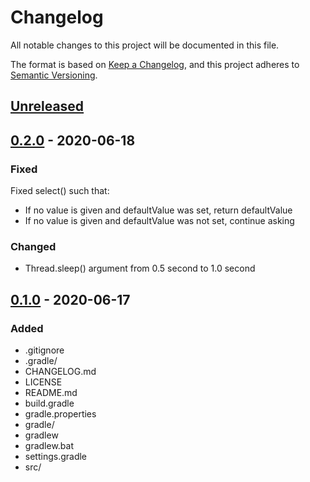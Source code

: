 # Changelog
All notable changes to this project will be documented in this file.

The format is based on [Keep a Changelog](https://keepachangelog.com/en/1.0.0/),
and this project adheres to [Semantic Versioning](https://semver.org/spec/v2.0.0.html).

## [Unreleased]

## [0.2.0] - 2020-06-18
### Fixed
Fixed select() such that:
- If no value is given and defaultValue was set, return defaultValue
- If no value is given and defaultValue was not set, continue asking
### Changed
 - Thread.sleep() argument from 0.5 second to 1.0 second

## [0.1.0] - 2020-06-17
### Added
 - .gitignore
 - .gradle/
 - CHANGELOG.md
 - LICENSE
 - README.md
 - build.gradle
 - gradle.properties
 - gradle/
 - gradlew
 - gradlew.bat
 - settings.gradle
 - src/

[Unreleased]: https://github.com/hankadler/kotlin-io-console/compare/v0.2.0...HEAD
[0.2.0]: https://github.com/hankadler/kotlin-io-console/compare/v0.1.0...v0.2.0
[0.1.0]: https://github.com/hankadler/kotlin-io-console/releases/tag/v0.1.0

